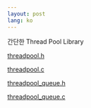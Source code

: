 ```yaml
---
layout: post
lang: ko
---
```


간단한 Thread Pool Library

[threadpool.h](http://hkpco.kr/code/threadpool/threadpool.h)

[threadpool.c](http://hkpco.kr/code/threadpool/threadpool.c)

[threadpool_queue.h](http://hkpco.kr/code/threadpool/threadpool_queue.h)

[threadpool_queue.c](http://hkpco.kr/code/threadpool/threadpool_queue.c)

